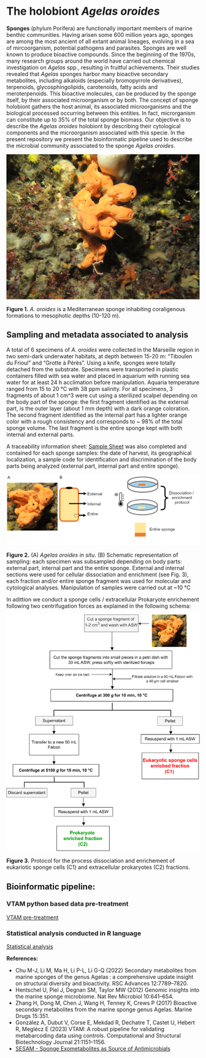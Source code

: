 # The holobiont *Agelas oroides*


**Sponges** (phylum Porifera) are functionally important members of marine benthic communities. Having arisen some 600 million years ago, sponges are among the most ancient of all extant animal lineages, evolving in a sea of mircoorganism, potential pathogens and parasites. Sponges are well known to produce bioactive compounds. Since the beginning of the 1970s, many research groups around the world have carried out chemical investigation on *Agelas* spp., resulting in fruitful achievements. Their studies revealed that *Agelas* sponges harbor many bioactive secondary metabolites, including alkaloids (especially bromopyrrole derivatives), terpenoids, glycosphingolipids, carotenoids, fatty acids and meroterpenoids. This bioactive molecules, can be produced by the sponge itself, by their associated microorganism or by both.
The concept of sponge holobiont gathers the host animal, its associated microorganisms and the biological processed occurring between this entities. In fact, microrganism can constitute up to 35% of the total sponge biomass. 
Our objective is to describe the *Agelas oroides* holobiont by describing their cytological components and the microorganism associated with this specie. In the present repository we present the bioinformatic pipeline used to describe the microbial community associated to the sponge *Agelas oroides*.

![Agelas_img](https://github.com/Cesar2112/AoroidesMicrobiome/blob/main/Aoro_git.JPG)


**Figure 1.** *A. oroides* is a Mediterranean sponge inhabiting coraligenous formations to mesophotic depths (10-120 m).


## Sampling and metadata associated to analysis
A total of 6 specimens of *A. oroides* were collected in the Marseille region in two semi-dark underwater habitats, at depth between 15-20 m: “Tiboulen du Frioul” and “Grotte à Pérès”. Using a knife, sponges were totally detached from the substrate. Specimens were transported in plastic containers filled with sea water and placed in aquarium with running sea water for at least 24 h acclimation before manipulation. Aquaria temperature ranged from 15 to 20 °C with 38 ppm salinity. For all specimens, 3 fragments of about 1 cm^3 were cut using a sterilized scalpel depending on the body part of the sponge: the first fragment identified as the external part, is the outer layer (about 1 mm depth) with a dark orange coloration. The second fragment identified as the internal part has a lighter orange color with a rough consistency and corresponds to ~ 98% of the total sponge volume. The last fragment is the entire sponge kept with both internal and external parts. 

A traceability information sheet: [Sample Sheet](https://github.com/Cesar2112/AoroidesMicrobiome/blob/main/SampleSheet_AO.csv) was also completed and contained for each sponge samples: the date of harvest, its geographical localization, a sample code for identification and discrimination of the body parts being analyzed (external part, internal part and entire sponge).

![AoroidesInternalSchema](https://github.com/Cesar2112/AoroidesMicrobiome/blob/main/FIG1_Git.jpg)


**Figure 2.** (A) *Agelas oroides in situ*. (B) Schematic representation of sampling: each specimen was subsampled depending on body parts: external part, internal part and the entire sponge. External and internal sections were used for cellular dissociation and enrichment (see Fig. 3), each fraction and/or entire sponge fragment was used for molecular and cytological analyses. Manipulation of samples were carried out at ~10 °C

In adittion we conduct a sponge cells / extracellular Prokaryote enrichement following two centrifugation forces as explained in the following schema:

![Fig3](https://github.com/Cesar2112/AoroidesMicrobiome/blob/main/Fig2_V11_Git.jpg)

**Figure 3.** Protocol for the process dissociation and enrichement of eukariotic sponge cells (C1) and extracellular prokaryotes (C2) fractions.


## Bioinformatic pipeline:

### VTAM python based data pre-treatment
[VTAM pre-treatment](https://github.com/Cesar2112/AoroidesMicrobiome/blob/main/Vtam_pipeline.md)

### Statistical analysis conducted in R language

[Statistical analysis](https://github.com/Cesar2112/AoroidesMicrobiome/blob/main/ScriptAoroidesMic.R)

**References:**
* Chu M-J, Li M, Ma H, Li P-L, Li G-Q (2022) Secondary metabolites from marine sponges of the genus Agelas : a comprehensive update insight on structural diversity and bioactivity. RSC Advances 12:7789–7820.
* Hentschel U, Piel J, Degnan SM, Taylor MW (2012) Genomic insights into the marine sponge microbiome. Nat Rev Microbiol 10:641–654.
* Zhang H, Dong M, Chen J, Wang H, Tenney K, Crews P (2017) Bioactive secondary metabolites from the marine sponge genus Agelas. Marine Drugs 15:351.
* González A, Dubut V, Corse E, Mekdad R, Dechatre T, Castet U, Hebert R, Meglécz E (2023) VTAM: A robust pipeline for validating metabarcoding data using controls. Computational and Structural Biotechnology Journal 21:1151–1156.
* [SESAM - Sponge Exometabolites as Source of Antimicrobials](https://sesam-anr.imbe.fr/)





